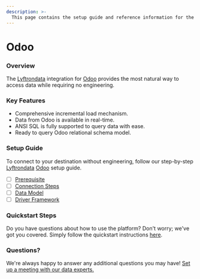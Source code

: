 ```yaml
---
description: >-
  This page contains the setup guide and reference information for the Odoo source connector.
---
```


# Odoo

### Overview

The [Lyftrondata](https://www.lyftrondata.com/) integration for [Odoo](https://www.lyftrondata.com/integration/finance-analytics/odoo/) provides the most natural way to access data while requiring no engineering.

### Key Features

* Comprehensive incremental load mechanism.
* Data from Odoo is available in real-time.&#x20;
* ANSI SQL is fully supported to query data with ease.
* Ready to query Odoo relational schema model.

### Setup Guide

To connect to your destination without engineering, follow our step-by-step [Lyftrondata](https://www.lyftrondata.com/)  [Odoo](https://www.lyftrondata.com/integration/finance-analytics/odoo/) setup guide.

* [ ] [Prerequisite](prerequisite.md)
* [ ] [Connection Steps](connection-steps.md)
* [ ] [Data Model](data-model/erd.md)
* [ ] [Driver Framework](driver-framework/)

### Quickstart Steps

Do you have questions about how to use the platform? Don't worry; we've got you covered. Simply follow the quickstart instructions [here](../README.md).

### Questions? <a href="#questions" id="questions"></a>

We're always happy to answer any additional questions you may have! [Set up a meeting with our data experts.](https://www.lyftrondata.com/book-a-meeting/)

